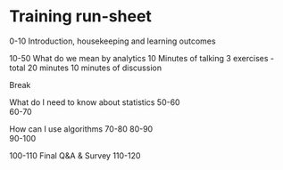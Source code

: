 # Training run-sheet
0-10	Introduction, housekeeping and learning outcomes

10-50	What do we mean by analytics
10 Minutes of talking
3 exercises - total 20 minutes
10 minutes of discussion

Break

What do I need to know about statistics
50-60	
60-70	

How can I use algorithms
70-80
80-90	
90-100	

100-110	Final Q&A & Survey
110-120	